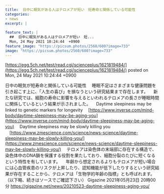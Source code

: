 ```yaml
---
title:  日中に眠気がある人はテロメアが短い　短寿命と関係している可能性　  
categories:
- news
excerpt: |
  
feature_text: |
  ##  日中に眠気がある人はテロメアが短い　短...
  Mon, 24 May 2021 10:24:44  +0900
feature_image: "https://picsum.photos/2560/600?image=733"
image: "https://picsum.photos/2560/600?image=733"
---
```


[https://egg.5ch.net/test/read.cgi/scienceplus/1621819484/](https://egg.5ch.net/test/read.cgi/scienceplus/1621819484/)
posted on Mon, 24 May 2021 10:24:44  +0900

<!--more-->

日中の眠気が短寿命と関係している可能性 　睡眠不足はさまざまな健康問題を引き起こす上に、「人生の喜び」を損なうという研究結果まで存在します。 　新たな研究では、細胞の寿命に影響を与えるといわれるテロメアの長さが睡眠時間に関係しているという結果が示されました。 　Daytime sleepiness may be linked to genetic markers for longevity 　[https://www.inverse.com/mind-body/daytime-sleepiness-may-be-aging-you](https://www.inverse.com/mind-body/daytime-sleepiness-may-be-aging-you) 　Daytime sleepiness may be slowly killing you 　[https://www.zmescience.com/science/news-science/daytime-sleepiness-may-be-slowly-killing-you/](https://www.zmescience.com/science/news-science/daytime-sleepiness-may-be-slowly-killing-you/) 　テロメアは染色体の末端部に存在する構造で、染色体中のDNA鎖を保護する役割を果たしており、細胞分裂のたびに短くなるという特性を有しています。 　年齢から想定されるよりもテロメアが短い場合には心血管疾患のリスクが上昇したり、認知機能が低下したりするという研究結果が存在することから、テロメアは「生物学的年齢の指標」とも呼ばれます。 （以下略、続きはソースでご確認下さい） Gigazine 2021年05月23日 20時00分 https://gigazine.net/news/20210523-daytime-sleepiness-aging-you/
